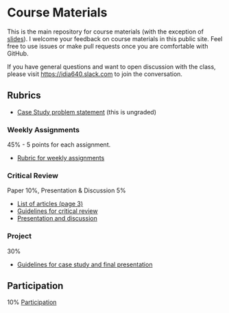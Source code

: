 # Course Materials

This is the main repository for course materials (with the exception of [slides](https://github.com/idia640/slides)). I welcome your feedback on course materials in this public site. Feel free to use issues or make pull requests once you are comfortable with GitHub.

If you have general questions and want to open discussion with the class, please visit https://idia640.slack.com to join the conversation.

## Rubrics

- [Case Study problem statement](https://github.com/idia640/course-materials-and-discussion/blob/master/problem-statement.md) (this is ungraded)

### Weekly Assignments
45% - 5 points for each assignment.

- [Rubric for weekly assignments](https://github.com/idia640/course-materials-and-discussion/blob/master/weekly-rubric.md)

### Critical Review
Paper 10%, Presentation & Discussion 5%
- [List of articles (page 3)](https://idia640.github.io/public/hcc-bibliography.pdf)
- [Guidelines for critical review](https://github.com/idia640/course-materials-and-discussion/blob/master/guidelines-short-paper.md)
- [Presentation and  discussion](https://github.com/idia640/course-materials-and-discussion/blob/master/presentation-critical-review.md)

### Project
30%
- [Guidelines for case study and final presentation](https://github.com/idia640/course-materials-and-discussion/blob/master/guidelines-final-project.md)

## Participation
10%
[Participation](https://github.com/idia640/course-materials-and-discussion/blob/master/participation.md)
